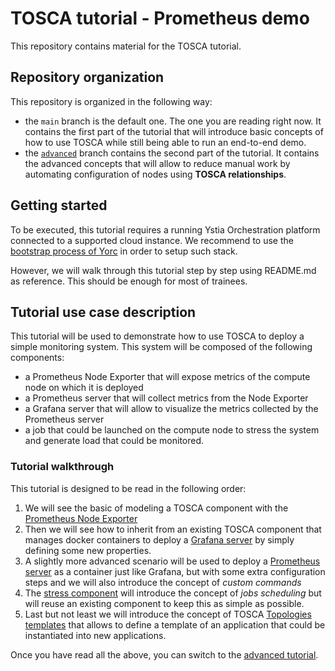 # TOSCA tutorial - Prometheus demo

This repository contains material for the TOSCA tutorial.

## Repository organization

This repository is organized in the following way:

* the `main` branch is the default one. The one you are reading right now.
  It contains the first part of the tutorial that will introduce basic concepts of how to use TOSCA while still
  being able to run an end-to-end demo.
* the [`advanced`](https://github.com/loicalbertin/tosca-tutorial/tree/advanced) branch contains the second part of the tutorial. It contains the advanced concepts that will allow to reduce manual work by automating configuration of nodes using **TOSCA relationships**.

## Getting started

To be executed, this tutorial requires a running Ystia Orchestration platform connected to a supported cloud instance.
We recommend to use the [bootstrap process of Yorc](https://yorc.readthedocs.io/en/stable/bootstrap.html) in order to setup such stack.

However, we will walk through this tutorial step by step using README.md as reference. This should be enough for
most of trainees.

## Tutorial use case description

This tutorial will be used to demonstrate how to use TOSCA to deploy a simple monitoring system.
This system will be composed of the following components:

* a Prometheus Node Exporter that will expose metrics of the compute node on which it is deployed
* a Prometheus server that will collect metrics from the Node Exporter
* a Grafana server that will allow to visualize the metrics collected by the Prometheus server
* a job that could be launched on the compute node to stress the system and generate load that could be monitored.

### Tutorial walkthrough

This tutorial is designed to be read in the following order:

1. We will see the basic of modeling a TOSCA component with the [Prometheus Node Exporter](prometheus/node-exporter/ansible/README.md)
2. Then we will see how to inherit from an existing TOSCA component that manages docker containers to deploy
   a [Grafana server](grafana/containers/ansible/README.md) by simply defining some new properties.
3. A slightly more advanced scenario will be used to deploy a [Prometheus server](prometheus/containers/ansible/README.md) as a container just like Grafana, but with some extra configuration steps and we will also introduce the concept of *custom commands*
4. The [stress component](stress/job/noscheduler/README.md) will introduce the concept of *jobs scheduling* but will reuse an existing component to keep this as simple as possible.
5. Last but not least we will introduce the concept of TOSCA [Topologies templates](topologies/monitoring/README.md) that allows to define a template of an application that could be instantiated into new applications.

Once you have read all the above, you can switch to the [advanced tutorial](https://github.com/loicalbertin/tosca-tutorial/blob/advanced/README.md).
